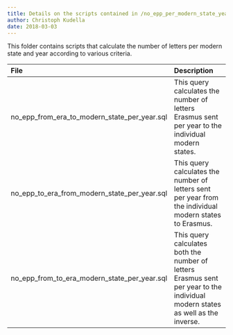 ```yaml
---
title: Details on the scripts contained in /no_epp_per_modern_state_year/
author: Christoph Kudella
date: 2018-03-03
---
```

This folder contains scripts that calculate the number of letters per modern state and year according to various criteria.

| File | Description |
| :------------- | :------------- |
| no_epp_from_era_to_modern_state_per_year.sql | This query calculates the number of letters Erasmus sent per year to the individual modern states. |
| no_epp_to_era_from_modern_state_per_year.sql | This query calculates the number of letters sent per year from the individual modern states to Erasmus. |
| no_epp_from_to_era_modern_state_per_year.sql | This query calculates both the number of letters Erasmus sent per year to the individual modern states as well as the inverse. |
